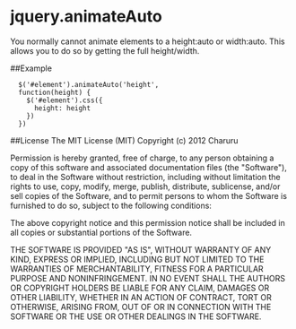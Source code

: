 jquery.animateAuto
==================

You normally cannot animate elements to a height:auto or width:auto. This allows you to do so by getting the full height/width.

##Example

      $('#element').animateAuto('height',
      function(height) {
        $('#element').css({
          height: height
        })
      })

##License
The MIT License (MIT)
Copyright (c) 2012 Charuru

Permission is hereby granted, free of charge, to any person obtaining a copy of this software and associated documentation files (the "Software"), to deal in the Software without restriction, including without limitation the rights to use, copy, modify, merge, publish, distribute, sublicense, and/or sell copies of the Software, and to permit persons to whom the Software is furnished to do so, subject to the following conditions:

The above copyright notice and this permission notice shall be included in all copies or substantial portions of the Software.

THE SOFTWARE IS PROVIDED "AS IS", WITHOUT WARRANTY OF ANY KIND, EXPRESS OR IMPLIED, INCLUDING BUT NOT LIMITED TO THE WARRANTIES OF MERCHANTABILITY, FITNESS FOR A PARTICULAR PURPOSE AND NONINFRINGEMENT. IN NO EVENT SHALL THE AUTHORS OR COPYRIGHT HOLDERS BE LIABLE FOR ANY CLAIM, DAMAGES OR OTHER LIABILITY, WHETHER IN AN ACTION OF CONTRACT, TORT OR OTHERWISE, ARISING FROM, OUT OF OR IN CONNECTION WITH THE SOFTWARE OR THE USE OR OTHER DEALINGS IN THE SOFTWARE.